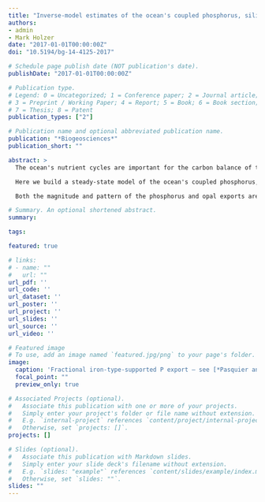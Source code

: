 ```yaml
---
title: "Inverse-model estimates of the ocean's coupled phosphorus, silicon, and iron cycles"
authors:
- admin
- Mark Holzer
date: "2017-01-01T00:00:00Z"
doi: "10.5194/bg-14-4125-2017"

# Schedule page publish date (NOT publication's date).
publishDate: "2017-01-01T00:00:00Z"

# Publication type.
# Legend: 0 = Uncategorized; 1 = Conference paper; 2 = Journal article;
# 3 = Preprint / Working Paper; 4 = Report; 5 = Book; 6 = Book section;
# 7 = Thesis; 8 = Patent
publication_types: ["2"]

# Publication name and optional abbreviated publication name.
publication: "*Biogeosciences*"
publication_short: ""

abstract: >
  The ocean's nutrient cycles are important for the carbon balance of the climate system and for shaping the ocean's distribution of dissolved elements. Dissolved iron (dFe) is a key limiting micronutrient, but iron scavenging is observationally poorly constrained, leading to large uncertainties in the external sources of iron and hence in the state of the marine iron cycle.

  Here we build a steady-state model of the ocean's coupled phosphorus, silicon, and iron cycles embedded in a data-assimilated steady-state global ocean circulation. The model includes the redissolution of scavenged iron, parameterization of subgrid topography, and small, large, and diatom phytoplankton functional classes. Phytoplankton concentrations are implicitly represented in the parameterization of biological nutrient utilization through an equilibrium logistic model. Our formulation thus has only three coupled nutrient tracers, the three-dimensional distributions of which are found using a Newton solver. The very efficient numerics allow us to use the model in inverse mode to objectively constrain many biogeochemical parameters by minimizing the mismatch between modeled and observed nutrient and phytoplankton concentrations. Iron source and sink parameters cannot jointly be optimized because of local compensation between regeneration, recycling, and scavenging. We therefore consider a family of possible state estimates corresponding to a wide range of external iron source strengths. All state estimates have a similar mismatch with the observed nutrient concentrations and very similar large-scale dFe distributions. However, the relative contributions of aeolian, sedimentary, and hydrothermal iron to the total dFe concentration differ widely depending on the sources.

  Both the magnitude and pattern of the phosphorus and opal exports are well constrained, with global values of 8.1 ± 0.3 Tmol P yr<sup>−1</sup> (or, in carbon units, 10.3 ± 0.4 Pg C yr<sup>−1</sup>) and 171. ± 3. Tmol Si yr<sup>−1</sup>. We diagnose the phosphorus and opal exports supported by aeolian, sedimentary, and hydrothermal iron. The geographic patterns of the export supported by each iron type are well constrained across the family of state estimates. Sedimentary-iron-supported export is important in shelf and large-scale upwelling regions, while hydrothermal iron contributes to export mostly in the Southern Ocean. The fraction of the global export supported by a given iron type varies systematically with its fractional contribution to the total iron source. Aeolian iron is most efficient in supporting export in the sense that its fractional contribution to export exceeds its fractional contribution to the total source. Per source-injected molecule, aeolian iron supports 3.1 ± 0.8 times more phosphorus export and 2.0 ± 0.5 times more opal export than the other iron types. Conversely, per injected molecule, sedimentary and hydrothermal iron support 2.3 ± 0.6 and 4. ± 2. times less phosphorus export, and 1.9 ± 0.5 and 2. ± 1. times less opal export than the other iron types.

# Summary. An optional shortened abstract.
summary: 

tags:

featured: true

# links:
# - name: ""
#   url: ""
url_pdf: ''
url_code: ''
url_dataset: ''
url_poster: ''
url_project: ''
url_slides: ''
url_source: ''
url_video: ''

# Featured image
# To use, add an image named `featured.jpg/png` to your page's folder. 
image:
  caption: 'Fractional iron-type-supported P export — see [*Pasquier and Holzer*, 2017](10.5194/bg-14-4125-2017)'
  focal_point: ""
  preview_only: true

# Associated Projects (optional).
#   Associate this publication with one or more of your projects.
#   Simply enter your project's folder or file name without extension.
#   E.g. `internal-project` references `content/project/internal-project/index.md`.
#   Otherwise, set `projects: []`.
projects: []

# Slides (optional).
#   Associate this publication with Markdown slides.
#   Simply enter your slide deck's filename without extension.
#   E.g. `slides: "example"` references `content/slides/example/index.md`.
#   Otherwise, set `slides: ""`.
slides: ""
---
```



